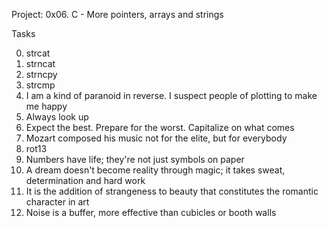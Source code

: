 Project: 0x06. C - More pointers, arrays and strings

Tasks

0. strcat 
1. strncat 
2. strncpy 
3. strcmp 
4. I am a kind of paranoid in reverse. I suspect people of plotting to make me happy 
5. Always look up 
6. Expect the best. Prepare for the worst. Capitalize on what comes
7. Mozart composed his music not for the elite, but for everybody 
8. rot13 
9. Numbers have life; they're not just symbols on paper 
10. A dream doesn't become reality through magic; it takes sweat, determination and hard work 
11. It is the addition of strangeness to beauty that constitutes the romantic character in art
12. Noise is a buffer, more effective than cubicles or booth walls
